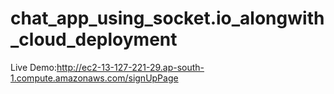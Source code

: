 # chat_app_using_socket.io_alongwith_cloud_deployment

Live Demo:http://ec2-13-127-221-29.ap-south-1.compute.amazonaws.com/signUpPage
